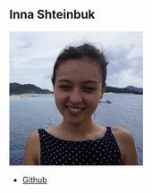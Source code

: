 Inna Shteinbuk
-------------

![](photos/inna-shteinbuk.jpg)

* [Github](https://www.github.com/innainu)

